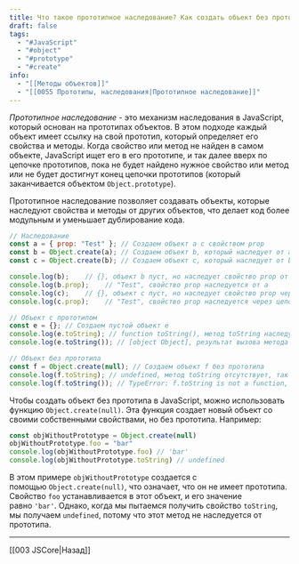 ```yaml
---
title: Что такое прототипное наследование? Как создать объект без прототипа?
draft: false
tags:
  - "#JavaScript"
  - "#object"
  - "#prototype"
  - "#create"
info:
  - "[[Методы объектов]]"
  - "[[0055 Прототипы, наследования|Прототипное наследование]]"
---
```

_Прототипное наследование_ - это механизм наследования в JavaScript, который основан на прототипах объектов. В этом подходе каждый объект имеет ссылку на свой прототип, который определяет его свойства и методы. Когда свойство или метод не найден в самом объекте, JavaScript ищет его в его прототипе, и так далее вверх по цепочке прототипов, пока не будет найдено нужное свойство или метод или не будет достигнут конец цепочки прототипов (который заканчивается объектом `Object.prototype`).

Прототипное наследование позволяет создавать объекты, которые наследуют свойства и методы от других объектов, что делает код более модульным и уменьшает дублирование кода.

```js
// Наследование
const a = { prop: "Test" }; // Создаем объект a с свойством prop
const b = Object.create(a); // Создаем объект b, который наследует от a
const c = Object.create(b); // Создаем объект c, который наследует от b

console.log(b);    // {}, объект b пуст, но наследует свойство prop от a
console.log(b.prop);    // "Test", свойство prop наследуется от a
console.log(c);    // {}, объект c пуст, но наследует свойство prop через цепочку прототипов
console.log(c.prop);    // "Test", свойство prop наследуется через цепочку прототипов

// Объект с прототипом
const e = {}; // Создаем пустой объект e
console.log(e.toString); // function toString(), метод toString наследуется от Object.prototype
console.log(e.toString()); // [object Object], результат вызова метода toString

// Объект без прототипа
const f = Object.create(null); // Создаем объект f без прототипа
console.log(f.toString); // undefined, метод toString отсутствует, так как у объекта нет прототипа
console.log(f.toString()); // TypeError: f.toString is not a function, попытка вызвать несуществующий метод
```

Чтобы создать объект без прототипа в JavaScript, можно использовать функцию `Object.create(null)`. Эта функция создает новый объект со своими собственными свойствами, но без прототипа. Например:

```javascript
const objWithoutPrototype = Object.create(null)
objWithoutPrototype.foo = "bar"
console.log(objWithoutPrototype.foo) // 'bar'
console.log(objWithoutPrototype.toString) // undefined
```

В этом примере `objWithoutPrototype` создается с помощью `Object.create(null)`, что означает, что он не имеет прототипа. Свойство `foo` устанавливается в этот объект, и его значение равно `'bar'`. Однако, когда мы пытаемся получить свойство `toString`, мы получаем `undefined`, потому что этот метод не наследуется от прототипа.

---

[[003 JSCore|Назад]]